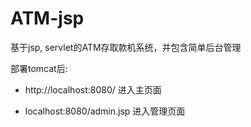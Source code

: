 # ATM-jsp
基于jsp, servlet的ATM存取款机系统，并包含简单后台管理

部署tomcat后:

 - http://localhost:8080/  进入主页面

 - localhost:8080/admin.jsp 进入管理页面
